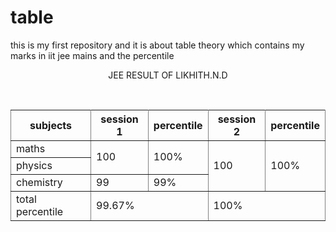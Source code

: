 # table
this is my first repository and it is about table theory which contains my marks in iit jee mains and the percentile 
<!DOCTYPE html>
<html lang="en">

<head>
    <meta charset="UTF-8">
    <meta name="viewport" content="width=device-width, initial-scale=1.0">
    
   
</head>
<body>
    <p align="center">JEE RESULT OF LIKHITH.N.D</p>
    <br>
    <table rules="all" width="100%">
        <tr>
            <th>subjects</th>
            <th>session 1</th>
            <th>percentile</th>
            <th>session 2</th>
            <th>percentile</th>
        </tr>
        <tr>
            <td>maths</td>
            <td  rowspan="2">100</td>
            <td rowspan="2">100%</td>
            <td rowspan="3">100</td>
            <td rowspan="3">100%</td>
        </tr>
        <tr>
            <td>physics</td>
            <!-- <td>100</td> -->
            <!-- <td>100%</td> -->
            <!-- <td>100%</td> -->
        </tr>
        <tr>
            <td>chemistry</td>
            <td>99</td>
            <td>99%</td>
            <!-- <td>100%</td> -->
        </tr>
        <tr>
            <td>total percentile</td>
            <!-- <td>299</td> -->
            <td colspan="2">99.67%</td>
            <!-- <td>300</td> -->
            <td colspan="2">100%</td>
        </tr>
    </table>
    
</body>

</html>
